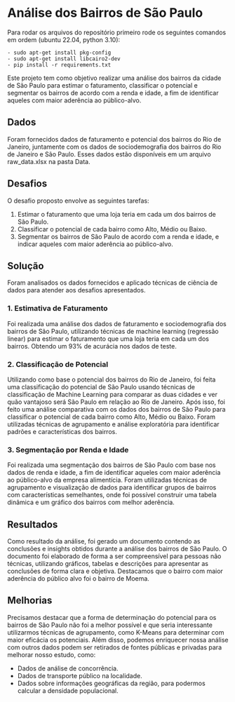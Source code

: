 # Análise dos Bairros de São Paulo

Para rodar os arquivos do repositório primeiro rode os seguintes comandos em ordem (ubuntu 22.04, python 3.10):
```
- sudo apt-get install pkg-config
- sudo apt-get install libcairo2-dev
- pip install -r requirements.txt
```

Este projeto tem como objetivo realizar uma análise dos bairros da cidade de São Paulo para estimar o faturamento, classificar o potencial e segmentar os bairros de acordo com a renda e idade, a fim de identificar aqueles com maior aderência ao público-alvo.

## Dados

Foram fornecidos dados de faturamento e potencial dos bairros do Rio de Janeiro, juntamente com os dados de sociodemografia dos bairros do Rio de Janeiro e São Paulo. Esses dados estão disponíveis em um arquivo raw_data.xlsx na pasta Data.

## Desafios

O desafio proposto envolve as seguintes tarefas:

1. Estimar o faturamento que uma loja teria em cada um dos bairros de São Paulo.
2. Classificar o potencial de cada bairro como Alto, Médio ou Baixo.
3. Segmentar os bairros de São Paulo de acordo com a renda e idade, e indicar aqueles com maior aderência ao público-alvo.

## Solução

Foram analisados os dados fornecidos e aplicado técnicas de ciência de dados para atender aos desafios apresentados.

### 1. Estimativa de Faturamento

Foi realizada uma análise dos dados de faturamento e sociodemografia dos bairros de São Paulo, utilizando técnicas de machine learning (regressão linear) para estimar o faturamento que uma loja teria em cada um dos bairros. Obtendo um 93% de acurácia nos dados de teste.

### 2. Classificação de Potencial

Utilizando como base o potencial dos bairros do Rio de Janeiro, foi feita uma classificação do potencial de São Paulo usando técnicas de classificação de Machine Learning para comparar as duas cidades e ver quão vantajoso será São Paulo em relação ao Rio de Janeiro. Após isso, foi feito uma análise comparativa com os dados dos bairros de São Paulo para classificar o potencial de cada bairro como Alto, Médio ou Baixo. Foram utilizadas técnicas de agrupamento e análise exploratória para identificar padrões e características dos bairros.

### 3. Segmentação por Renda e Idade

Foi realizada uma segmentação dos bairros de São Paulo com base nos dados de renda e idade, a fim de identificar aqueles com maior aderência ao público-alvo da empresa alimentícia. Foram utilizadas técnicas de agrupamento e visualização de dados para identificar grupos de bairros com características semelhantes, onde foi possível construir uma tabela dinâmica e um gráfico dos bairros com melhor aderência.

## Resultados

Como resultado da análise, foi gerado um documento contendo as conclusões e insights obtidos durante a análise dos bairros de São Paulo. O documento foi elaborado de forma a ser compreensível para pessoas não técnicas, utilizando gráficos, tabelas e descrições para apresentar as conclusões de forma clara e objetiva. Destacamos que o bairro com maior aderência do público alvo foi o bairro de Moema.

## Melhorias

Precisamos destacar que a forma de determinação do potencial para os bairros de São Paulo não foi a melhor possível e que seria interessante utilizarmos técnicas de agrupamento, como K-Means para determinar com maior eficácia os potenciais. Além disso, podemos enriquecer nossa análise com outros dados podem ser retirados de fontes públicas e privadas para melhorar nosso estudo, como:
- Dados de análise de concorrência.
- Dados de transporte público na localidade.
- Dados sobre informações geográficas da região, para podermos calcular a densidade populacional.

